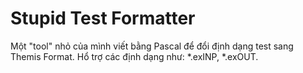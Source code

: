 # Stupid Test Formatter
Một "tool" nhỏ của mình viết bằng Pascal để đổi định dạng test sang Themis Format.
Hổ trợ các định dạng như: *.exINP, *.exOUT.
